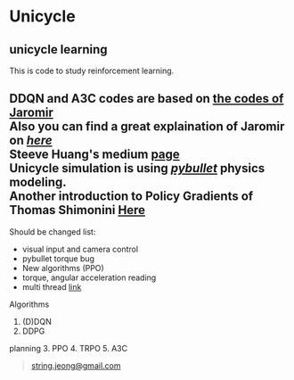 
Unicycle
==========



## unicycle learning ######

This is code to study reinforcement learning.

DDQN and A3C codes are based on 
[the codes of Jaromir](https://jaromiru.com/2016/10/03/lets-make-a-dqn-implementation/)  
Also you can find a great explaination of Jaromir on [_here_](https://jaromiru.com/)  
Steeve Huang's medium [page](https://towardsdatascience.com/introduction-to-various-reinforcement-learning-algorithms-i-q-learning-sarsa-dqn-ddpg-72a5e0cb6287)  
Unicycle simulation is using [_pybullet_](https://github.com/bulletphysics/bullet3)
physics modeling.  
Another introduction to Policy Gradients of Thomas Shimonini [Here](https://medium.freecodecamp.org/an-introduction-to-policy-gradients-with-cartpole-and-doom-495b5ef2207f)
---

Should be changed list:

  * visual input and camera control
  * pybullet torque bug
  * New algorithms (PPO)
  * torque, angular acceleration reading
  * multi thread
  [link](https://stackoverflow.com/questions/2846653/how-to-use-threading-in-python)

Algorithms
  1. (D)DQN
  2. DDPG
  
  planning
  3. PPO
  4. TRPO
  5. A3C

> string.jeong@gmail.com
